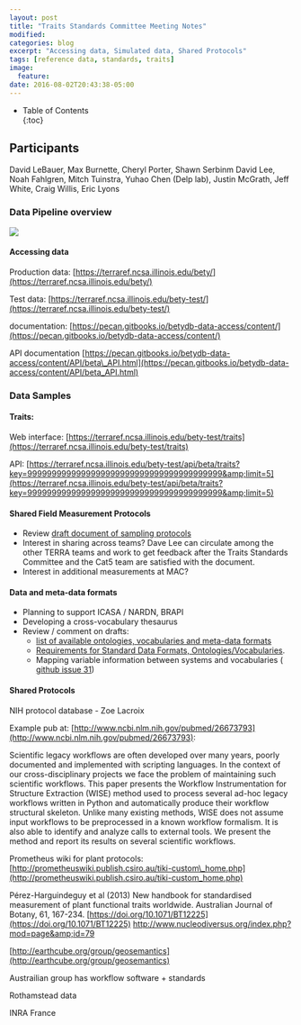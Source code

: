 ```yaml
---
layout: post
title: "Traits Standards Committee Meeting Notes"
modified:
categories: blog
excerpt: "Accessing data, Simulated data, Shared Protocols"
tags: [reference data, standards, traits]
image:
  feature:
date: 2016-08-02T20:43:38-05:00
---
```



* Table of Contents                                                                                 
{:toc}


## Participants

David LeBauer, Max Burnette, Cheryl Porter, Shawn Serbinm David Lee, Noah Fahlgren, Mitch Tuinstra, Yuhao Chen (Delp lab), Justin McGrath, Jeff White, Craig Willis, Eric Lyons

### Data Pipeline overview

 ![](https://github.com/terraref/terraref.github.io/blob/master/images/pipeline_july_2016.png)

#### **Accessing data**

Production data: [https://terraref.ncsa.illinois.edu/bety/](https://terraref.ncsa.illinois.edu/bety/)

Test data: [https://terraref.ncsa.illinois.edu/bety-test/](https://terraref.ncsa.illinois.edu/bety-test/)

documentation: [https://pecan.gitbooks.io/betydb-data-access/content/](https://pecan.gitbooks.io/betydb-data-access/content/)

API documentation [https://pecan.gitbooks.io/betydb-data-access/content/API/beta\_API.html](https://pecan.gitbooks.io/betydb-data-access/content/API/beta_API.html)

### Data Samples 

#### Traits:

Web interface: [https://terraref.ncsa.illinois.edu/bety-test/traits](https://terraref.ncsa.illinois.edu/bety-test/traits)

API: [https://terraref.ncsa.illinois.edu/bety-test/api/beta/traits?key=9999999999999999999999999999999999999999&amp;limit=5](https://terraref.ncsa.illinois.edu/bety-test/api/beta/traits?key=9999999999999999999999999999999999999999&amp;limit=5)

#### Shared Field Measurement Protocols

- Review [draft document of sampling protocols](https://docs.google.com/document/d/1iP8b97kmOyPmETQI_aWbgV_1V6QiKYLblq1jIqXLJ84)
- Interest in sharing across teams?  Dave Lee can circulate among the other TERRA teams and work to get feedback after the Traits Standards Committee and the Cat5 team are satisfied with the document.
- Interest in additional measurements at MAC?

#### Data and meta-data formats

- Planning to support ICASA / NARDN, BRAPI
- Developing a cross-vocabulary thesaurus
- Review / comment on drafts:
  - [list of available ontologies, vocabularies and meta-data formats](https://docs.google.com/spreadsheets/d/1qu3LYomGIiC4Lmzler-bH8jvyfR-GA6lDl5Go0NhO2c/edit#gid=0)
  - [Requirements for Standard Data Formats, Ontologies/Vocabularies](https://docs.google.com/document/d/13gXD_OVLffm0hqahDZ3tUvru8IV1fRfM6DiuOcfjr3s/edit?usp=sharing).
  - Mapping variable information between systems and vocabularies ( [github issue 31](https://github.com/terraref/reference-data/issues/31))

#### Shared Protocols

NIH protocol database - Zoe Lacroix

Example pub at: [http://www.ncbi.nlm.nih.gov/pubmed/26673793](http://www.ncbi.nlm.nih.gov/pubmed/26673793):

Scientific legacy workflows are often developed over many years, poorly documented and implemented with scripting languages. In the context of our cross-disciplinary projects we face the problem of maintaining such scientific workflows. This paper presents the Workflow Instrumentation for Structure Extraction (WISE) method used to process several ad-hoc legacy workflows written in Python and automatically produce their workflow structural skeleton. Unlike many existing methods, WISE does not assume input workflows to be preprocessed in a known workflow formalism. It is also able to identify and analyze calls to external tools. We present the method and report its results on several scientific workflows.

Prometheus wiki for plant protocols: [http://prometheuswiki.publish.csiro.au/tiki-custom\_home.php](http://prometheuswiki.publish.csiro.au/tiki-custom_home.php)

Pérez-Harguindeguy et al (2013) New handbook for standardised measurement of plant functional traits worldwide. Australian Journal of Botany, 61, 167-234. [https://doi.org/10.1071/BT12225](https://doi.org/10.1071/BT12225) http://www.nucleodiversus.org/index.php?mod=page&amp;id=79

[http://earthcube.org/group/geosemantics](http://earthcube.org/group/geosemantics)

Austrailian group has workflow software + standards

Rothamstead data

INRA France
